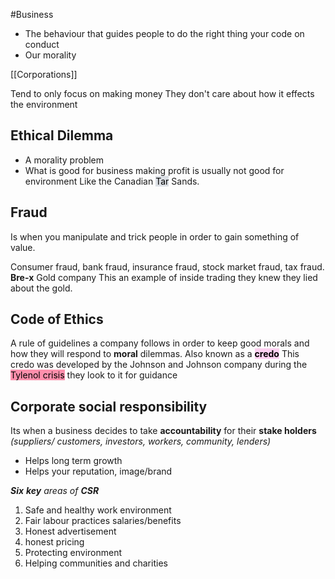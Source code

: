 #Business 

- The behaviour that guides people to do the right thing your code on conduct
- Our morality

[[Corporations]]

Tend to only focus on making money
They don't care about how it effects the environment
## Ethical Dilemma
- A morality problem
- What is good for business making profit is usually not good for environment
Like the Canadian <mark style="background: #CACFD9A6;">Tar</mark> Sands.

## Fraud
Is when you manipulate and trick people in order to gain something of value.

Consumer fraud, bank fraud, insurance fraud, stock market fraud, tax fraud.
**Bre-x** 
Gold company
This an example of inside trading they knew they lied about the gold.

## Code of Ethics
A rule of guidelines a company follows in order to keep good morals and how they will respond to  **moral** dilemmas.
Also known as a **<mark style="background: #FFB8EBA6;">credo</mark>**
This credo was developed by the Johnson and Johnson company during the <mark style="background: #FF5582A6;">Tylenol crisis</mark> they look to it for guidance
## Corporate social responsibility
Its when a business decides to take **accountability** for their **stake holders** *(suppliers/ customers, investors, workers, community, lenders)*
- Helps long term growth
- Helps your reputation, image/brand

***Six** **key** areas of **CSR***

1. Safe and healthy work environment
2. Fair labour practices salaries/benefits
3. Honest advertisement
4.  honest pricing
5. Protecting environment
6. Helping communities and charities


